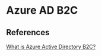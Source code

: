 # Azure AD B2C

## References

[What is Azure Active Directory B2C?](https://docs.microsoft.com/en-us/azure/active-directory-b2c/overview)
